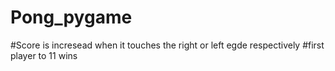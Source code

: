 # Pong_pygame

#Score is incresead when it touches the right or left egde respectively
#first player to 11 wins
